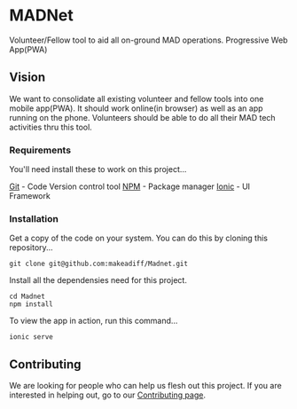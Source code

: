 # MADNet

Volunteer/Fellow tool to aid all on-ground MAD operations. Progressive Web App(PWA) 

## Vision

We want to consolidate all existing volunteer and fellow tools into one mobile app(PWA). It should work online(in browser) as well as an app running on the phone. Volunteers should be able to do all their MAD tech activities thru this tool.

### Requirements

You'll need install these to work on this project...

[Git](https://git-scm.com/) - Code Version control tool
[NPM](https://www.npmjs.com/) - Package manager
[Ionic](https://ionicframework.com/) - UI Framework

### Installation

Get a copy of the code on your system. You can do this by cloning this repository...

```
git clone git@github.com:makeadiff/Madnet.git
```

Install all the dependensies need for this project.

```
cd Madnet
npm install
```

To view the app in action, run this command...

```
ionic serve
```

## Contributing

We are looking for people who can help us flesh out this project. If you are interested in helping out, go to our [Contributing page](https://github.com/makeadiff/Madnet/blob/master/CONTRIBUTING.md).
